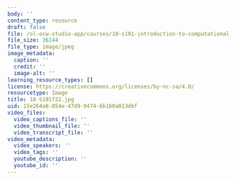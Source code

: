 ```yaml
---
body: ''
content_type: resource
draft: false
file: /ol-ocw-studio-app/courses/18-s191-introduction-to-computational-thinking-fall-2020/18-s191f22.jpg
file_size: 36144
file_type: image/jpeg
image_metadata:
  caption: ''
  credit: ''
  image-alt: ''
learning_resource_types: []
license: https://creativecommons.org/licenses/by-nc-sa/4.0/
resourcetype: Image
title: 18-S191f22.jpg
uid: 15e264a8-854e-47d9-9474-6b160a013dbf
video_files:
  video_captions_file: ''
  video_thumbnail_file: ''
  video_transcript_file: ''
video_metadata:
  video_speakers: ''
  video_tags: ''
  youtube_description: ''
  youtube_id: ''
---
```

